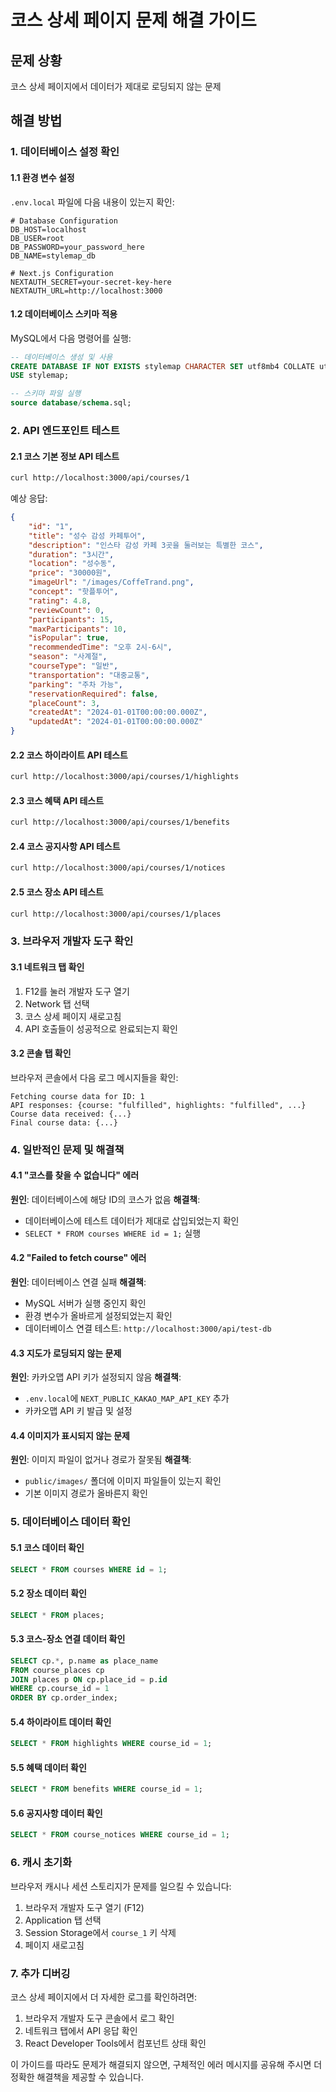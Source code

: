 # 코스 상세 페이지 문제 해결 가이드

## 문제 상황

코스 상세 페이지에서 데이터가 제대로 로딩되지 않는 문제

## 해결 방법

### 1. 데이터베이스 설정 확인

#### 1.1 환경 변수 설정

`.env.local` 파일에 다음 내용이 있는지 확인:

```env
# Database Configuration
DB_HOST=localhost
DB_USER=root
DB_PASSWORD=your_password_here
DB_NAME=stylemap_db

# Next.js Configuration
NEXTAUTH_SECRET=your-secret-key-here
NEXTAUTH_URL=http://localhost:3000
```

#### 1.2 데이터베이스 스키마 적용

MySQL에서 다음 명령어를 실행:

```sql
-- 데이터베이스 생성 및 사용
CREATE DATABASE IF NOT EXISTS stylemap CHARACTER SET utf8mb4 COLLATE utf8mb4_unicode_ci;
USE stylemap;

-- 스키마 파일 실행
source database/schema.sql;
```

### 2. API 엔드포인트 테스트

#### 2.1 코스 기본 정보 API 테스트

```bash
curl http://localhost:3000/api/courses/1
```

예상 응답:

```json
{
    "id": "1",
    "title": "성수 감성 카페투어",
    "description": "인스타 감성 카페 3곳을 둘러보는 특별한 코스",
    "duration": "3시간",
    "location": "성수동",
    "price": "30000원",
    "imageUrl": "/images/CoffeTrand.png",
    "concept": "핫플투어",
    "rating": 4.8,
    "reviewCount": 0,
    "participants": 15,
    "maxParticipants": 10,
    "isPopular": true,
    "recommendedTime": "오후 2시-6시",
    "season": "사계절",
    "courseType": "일반",
    "transportation": "대중교통",
    "parking": "주차 가능",
    "reservationRequired": false,
    "placeCount": 3,
    "createdAt": "2024-01-01T00:00:00.000Z",
    "updatedAt": "2024-01-01T00:00:00.000Z"
}
```

#### 2.2 코스 하이라이트 API 테스트

```bash
curl http://localhost:3000/api/courses/1/highlights
```

#### 2.3 코스 혜택 API 테스트

```bash
curl http://localhost:3000/api/courses/1/benefits
```

#### 2.4 코스 공지사항 API 테스트

```bash
curl http://localhost:3000/api/courses/1/notices
```

#### 2.5 코스 장소 API 테스트

```bash
curl http://localhost:3000/api/courses/1/places
```

### 3. 브라우저 개발자 도구 확인

#### 3.1 네트워크 탭 확인

1. F12를 눌러 개발자 도구 열기
2. Network 탭 선택
3. 코스 상세 페이지 새로고침
4. API 호출들이 성공적으로 완료되는지 확인

#### 3.2 콘솔 탭 확인

브라우저 콘솔에서 다음 로그 메시지들을 확인:

```
Fetching course data for ID: 1
API responses: {course: "fulfilled", highlights: "fulfilled", ...}
Course data received: {...}
Final course data: {...}
```

### 4. 일반적인 문제 및 해결책

#### 4.1 "코스를 찾을 수 없습니다" 에러

**원인**: 데이터베이스에 해당 ID의 코스가 없음
**해결책**:

-   데이터베이스에 테스트 데이터가 제대로 삽입되었는지 확인
-   `SELECT * FROM courses WHERE id = 1;` 실행

#### 4.2 "Failed to fetch course" 에러

**원인**: 데이터베이스 연결 실패
**해결책**:

-   MySQL 서버가 실행 중인지 확인
-   환경 변수가 올바르게 설정되었는지 확인
-   데이터베이스 연결 테스트: `http://localhost:3000/api/test-db`

#### 4.3 지도가 로딩되지 않는 문제

**원인**: 카카오맵 API 키가 설정되지 않음
**해결책**:

-   `.env.local`에 `NEXT_PUBLIC_KAKAO_MAP_API_KEY` 추가
-   카카오맵 API 키 발급 및 설정

#### 4.4 이미지가 표시되지 않는 문제

**원인**: 이미지 파일이 없거나 경로가 잘못됨
**해결책**:

-   `public/images/` 폴더에 이미지 파일들이 있는지 확인
-   기본 이미지 경로가 올바른지 확인

### 5. 데이터베이스 데이터 확인

#### 5.1 코스 데이터 확인

```sql
SELECT * FROM courses WHERE id = 1;
```

#### 5.2 장소 데이터 확인

```sql
SELECT * FROM places;
```

#### 5.3 코스-장소 연결 데이터 확인

```sql
SELECT cp.*, p.name as place_name
FROM course_places cp
JOIN places p ON cp.place_id = p.id
WHERE cp.course_id = 1
ORDER BY cp.order_index;
```

#### 5.4 하이라이트 데이터 확인

```sql
SELECT * FROM highlights WHERE course_id = 1;
```

#### 5.5 혜택 데이터 확인

```sql
SELECT * FROM benefits WHERE course_id = 1;
```

#### 5.6 공지사항 데이터 확인

```sql
SELECT * FROM course_notices WHERE course_id = 1;
```

### 6. 캐시 초기화

브라우저 캐시나 세션 스토리지가 문제를 일으킬 수 있습니다:

1. 브라우저 개발자 도구 열기 (F12)
2. Application 탭 선택
3. Session Storage에서 `course_1` 키 삭제
4. 페이지 새로고침

### 7. 추가 디버깅

코스 상세 페이지에서 더 자세한 로그를 확인하려면:

1. 브라우저 개발자 도구 콘솔에서 로그 확인
2. 네트워크 탭에서 API 응답 확인
3. React Developer Tools에서 컴포넌트 상태 확인

이 가이드를 따라도 문제가 해결되지 않으면, 구체적인 에러 메시지를 공유해 주시면 더 정확한 해결책을 제공할 수 있습니다.
